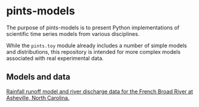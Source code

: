 # pints-models

The purpose of pints-models is to present Python implementations of scientific time series models from various disciplines.

While the `pints.toy` module already includes a number of simple models and distributions, this repository is intended for more complex models associated with real experimental data.

## Models and data

[Rainfall runoff model and river discharge data for the French Broad River at Asheville, North Carolina.](streamflow/)
